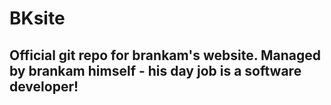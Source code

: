 # BKsite

## Official git repo for brankam's website. Managed by brankam himself - his day job is a software developer!
